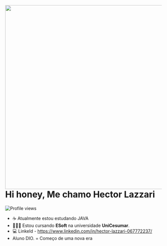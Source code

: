 <img align="right" height="590em" src="https://raw.githubusercontent.com/gist/HecLazz/5910eb95ace2e48e6cef1064de6c2ecb/raw/d5b28507d35af54eddbed7d52e40695d215c94ba/HecLazz.svg"/>

<h1 align="left">Hi honey, Me chamo Hector Lazzari</h1>
<p align="left"> <img src="https://komarev.com/ghpvc/?username=HecLazz&color=blue" alt="Profile views" /> </p>

- ☕ Atualmente estou estudando JAVA
- 👨🏻‍🎓 Estou cursando **ESoft** na universidade **UniCesumar**.
- 💻 LinkeId - https://www.linkedin.com/in/hector-lazzari-067772237/
- Aluno DIO. = Começo de uma nova era

<!--
**HecLazz/HecLazz** is a ✨ _special_ ✨ repository because its `README.md` (this file) appears on your GitHub profile.

Here are some ideas to get you started:

- 🔭 I’m currently working on ...
- 🌱 I’m currently learning ...
- 👯 I’m looking to collaborate on ...
- 🤔 I’m looking for help with ...
- 💬 Ask me about ...
- 📫 How to reach me: ...
- 😄 Pronouns: ...
- ⚡ Fun fact: ...
-->
